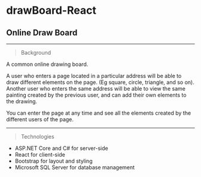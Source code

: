 # drawBoard-React
## Online Draw Board 

---

> Background

A common online drawing board.

A user who enters a page located in a particular address will be able to draw different elements on the page. (Eg square, circle, triangle, and so on).
Another user who enters the same address will be able to view the same painting created by the previous user, and can add their own elements to the drawing.

You can enter the page at any time and see all the elements created by the different users of the page.

---

> Technologies

- ASP.NET Core and C# for server-side 
- React for client-side 
- Bootstrap for layout and styling
- Microsoft SQL Server for database management